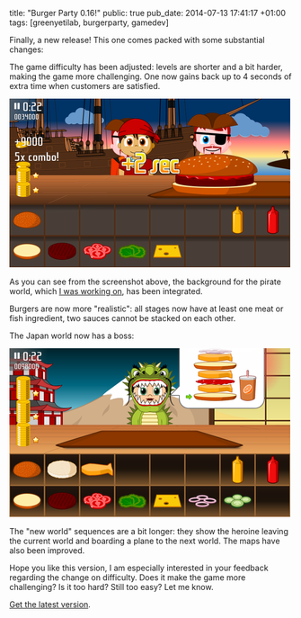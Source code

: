 title: "Burger Party 0.16!"
public: true
pub_date: 2014-07-13 17:41:17 +01:00
tags: [greenyetilab, burgerparty, gamedev]

Finally, a new release! This one comes packed with some substantial changes:

The game difficulty has been adjusted: levels are shorter and a bit harder, making the game more challenging. One now gains back up to 4 seconds of extra time when customers are satisfied.

[![Time Bonus](/projects/burgerparty/0.16/thumb-pirate-time-bonus.png)](/projects/burgerparty/0.16/pirate-time-bonus.png)

As you can see from the screenshot above, the background for the pirate world, which [I was working on](/2014/wip-pirate-world-background), has been integrated.

Burgers are now more "realistic": all stages now have at least one meat or fish ingredient, two sauces cannot be stacked on each other.

The Japan world now has a boss:

[![Japan Boss](/projects/burgerparty/0.16/thumb-japan-boss.png)](/projects/burgerparty/0.16/japan-boss.png)

The "new world" sequences are a bit longer: they show the heroine leaving the current world and boarding a plane to the next world. The maps have also been improved.

Hope you like this version, I am especially interested in your feedback regarding the change on difficulty. Does it make the game more challenging? Is it too hard? Still too easy? Let me know.

[Get the latest version](/projects/burgerparty/#get-it).
